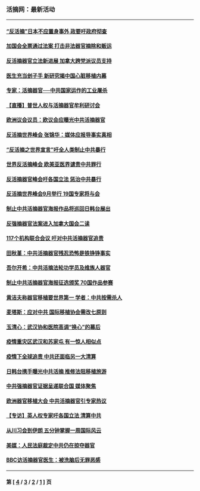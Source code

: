 ### 活摘网：最新活动
---
#### [“反活摘”日本不应置身事外 政要吁政府彻查](../../pages/nf5883/n13971188.md?06240430) 
#### [加国会全票通过法案 打击非法器官摘除和贩运](../../pages/nf5883/n13884924.md?06240430) 
#### [反活摘器官立法新进展 加拿大跨党派议员支持](../../pages/nf5883/n13876061.md?06240430) 
#### [医生充当刽子手 新研究揭中国心脏移植内幕](../../pages/nf5883/n13772291.md?06240430) 
#### [专家：活摘器官──中共国家运作的工业屠杀](../../pages/nf5883/n13761178.md?06240430) 
#### [【直播】普世人权与活摘器官牟利研讨会](../../pages/nf5883/n13425146.md?06240430) 
#### [欧洲议会议员：欧议会应曝光中共活摘器官](../../pages/nf5883/n13336571.md?06240430) 
#### [反活摘世界峰会 张锦华：媒体应报导事实真相](../../pages/nf5883/n13278502.md?06240430) 
#### [“反活摘之世界宣言”吁全人类制止中共暴行](../../pages/nf5883/n13259730.md?06240430) 
#### [世界反活摘峰会 欧美亚医界谴责中共罪行](../../pages/nf5883/n13253550.md?06240430) 
#### [反活摘器官峰会吁各国立法 惩治中共暴行](../../pages/nf5883/n13245052.md?06240430) 
#### [反活摘世界峰会9月举行 19国专家将与会](../../pages/nf5883/n13201492.md?06240430) 
#### [制止中共活摘器官海报作品将巡回日韩台展出](../../pages/nf5883/n13177791.md?06240430) 
#### [反强摘器官法案进入加拿大国会二读](../../pages/nf5883/n13033450.md?06240430) 
#### [117个机构联合会议 吁对中共活摘器官追责](../../pages/nf5883/n12775087.md?06240430) 
#### [田秋堇：中共活摘器官残忍恐怖是铁铮铮事实](../../pages/nf5883/n12702148.md?06240430) 
#### [吾尔开希：中共活摘法轮功学员及维族人器官](../../pages/nf5883/n12693197.md?06240430) 
#### [制止中共活摘器官海报征选颁奖 70国作品参赛](../../pages/nf5883/n12692050.md?06240430) 
#### [黄洁夫称器官移植要世界第一 学者：中共按需杀人](../../pages/nf5883/n12572329.md?06240430) 
#### [麦塔斯：应对中共 国际移植协会需改七原则](../../pages/nf5883/n12514711.md?06240430) 
#### [玉清心：武汉协和医院高调“换心”的幕后](../../pages/nf5883/n12298730.md?06240430) 
#### [疫情重灾区武汉和苏家屯 有一惊人相似点](../../pages/nf5883/n12150824.md?06240430) 
#### [疫情下全球追责 中共还面临另一大清算](../../pages/nf5883/n12070397.md?06240430) 
#### [日韩台携手曝光中共活摘 推修法阻移植旅游](../../pages/nf5883/n11712046.md?06240430) 
#### [中共强摘器官证据呈递联合国 媒体聚焦](../../pages/nf5883/n11546426.md?06240430) 
#### [欧洲器官移植大会 中共活摘器官引专家热议](../../pages/nf5883/n11539095.md?06240430) 
#### [【专访】英人权专家吁各国立法 清算中共](../../pages/nf5883/n11367315.md?06240430) 
#### [从川习会到伊朗 五分钟掌握一周国际风云](../../pages/nf5883/n11338520.md?06240430) 
#### [美媒：人民法庭裁定中共仍在掠夺器官](../../pages/nf5883/n11334897.md?06240430) 
#### [BBC访活摘器官医生：被洗脑后无罪恶感](../../pages/nf5883/n11335935.md?06240430) 

---
#### 第 [ [4](./4.md?06240430) / [3](./3.md?06240430) / [2](./2.md?06240430) / [1](./1.md?06240430) ] 页
